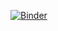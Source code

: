 [![Binder](https://mybinder.org/badge_logo.svg)](https://mybinder.org/v2/gh/Kertn/Interactive_try/main)
